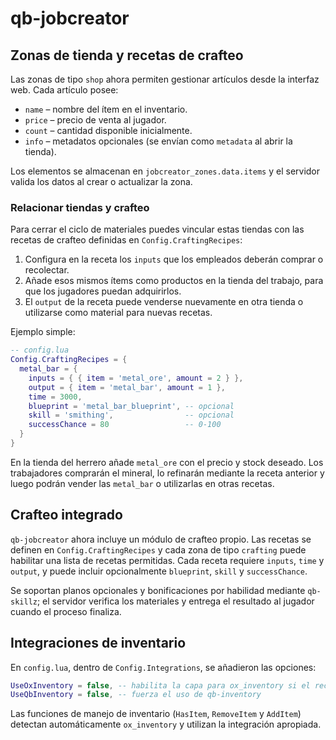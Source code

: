 # qb-jobcreator

## Zonas de tienda y recetas de crafteo

Las zonas de tipo `shop` ahora permiten gestionar artículos desde la interfaz web.  Cada artículo posee:

- `name` – nombre del ítem en el inventario.
- `price` – precio de venta al jugador.
- `count` – cantidad disponible inicialmente.
- `info` – metadatos opcionales (se envían como `metadata` al abrir la tienda).

Los elementos se almacenan en `jobcreator_zones.data.items` y el servidor valida los datos al crear o actualizar la zona.

### Relacionar tiendas y crafteo

Para cerrar el ciclo de materiales puedes vincular estas tiendas con las recetas de crafteo definidas en `Config.CraftingRecipes`:

1. Configura en la receta los `inputs` que los empleados deberán comprar o recolectar.
2. Añade esos mismos ítems como productos en la tienda del trabajo, para que los jugadores puedan adquirirlos.
3. El `output` de la receta puede venderse nuevamente en otra tienda o utilizarse como material para nuevas recetas.

Ejemplo simple:

```lua
-- config.lua
Config.CraftingRecipes = {
  metal_bar = {
    inputs = { { item = 'metal_ore', amount = 2 } },
    output = { item = 'metal_bar', amount = 1 },
    time = 3000,
    blueprint = 'metal_bar_blueprint', -- opcional
    skill = 'smithing',                -- opcional
    successChance = 80                 -- 0-100
  }
}
```

En la tienda del herrero añade `metal_ore` con el precio y stock deseado.  Los trabajadores comprarán el mineral, lo refinarán mediante la receta anterior y luego podrán vender las `metal_bar` o utilizarlas en otras recetas.
## Crafteo integrado

`qb-jobcreator` ahora incluye un módulo de crafteo propio.  Las recetas se definen en
`Config.CraftingRecipes` y cada zona de tipo `crafting` puede habilitar una lista de
recetas permitidas.  Cada receta requiere `inputs`, `time` y `output`, y puede
incluir opcionalmente `blueprint`, `skill` y `successChance`.

Se soportan planos opcionales y bonificaciones por habilidad mediante `qb-skillz`;
el servidor verifica los materiales y entrega el resultado al jugador cuando el
proceso finaliza.

## Integraciones de inventario

En `config.lua`, dentro de `Config.Integrations`, se añadieron las opciones:

```lua
UseOxInventory = false, -- habilita la capa para ox_inventory si el recurso está iniciado
UseQbInventory = false, -- fuerza el uso de qb-inventory
```

Las funciones de manejo de inventario (`HasItem`, `RemoveItem` y `AddItem`) detectan automáticamente `ox_inventory` y utilizan la integración apropiada.
